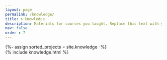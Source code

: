 ```yaml
---
layout: page
permalink: /knowledge/
title: 🌀 knowledge
description: Materials for courses you taught. Replace this text with your description.
nav: false
order : 7
---
```


<!-- pages/knowledge.md -->
<div class="knowledge">
  {%- assign sorted_projects = site.knowledge  -%}
  <!-- Generate cards for each project -->
  <div class="row">
      {% include knowledge.html %}
  </div>
